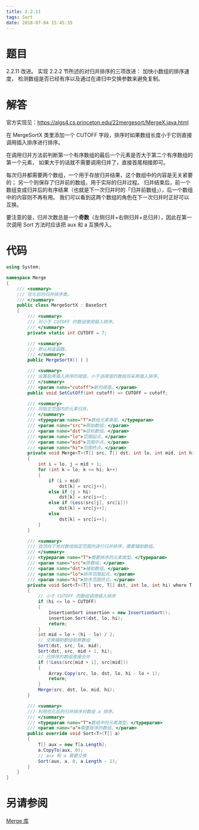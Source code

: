 ```yaml
---
title: 2.2.11
tags: Sort
date: 2018-07-04 15:45:35
---
```


# 题目

2.2.11
改进。 
实现 2.2.2 节所述的对归并排序的三项改进： 
加快小数组的排序速度， 
检测数组是否已经有序以及通过在递归中交换参数来避免复制。

# 解答

官方实现见：<https://algs4.cs.princeton.edu/22mergesort/MergeX.java.html>

在 MergeSortX 类里添加一个 CUTOFF 字段，排序时如果数组长度小于它则直接调用插入排序进行排序。

在调用归并方法前判断第一个有序数组的最后一个元素是否大于第二个有序数组的第一个元素，
如果大于的话就不需要调用归并了，直接首尾相接即可。

每次归并都需要两个数组，一个用于存放归并结果，这个数组中的内容是无关紧要的；
另一个则保存了归并前的数组，用于实际的归并过程。
归并结束后，前一个数组变成归并后的有序结果（也就是下一次归并时的「归并前数组」），后一个数组中的内容则不再有用。
我们可以看到这两个数组的角色在下一次归并时正好可以互换。

要注意的是，归并次数总是一个**奇数**（左侧归并+右侧归并+总归并），因此在第一次调用 Sort 方法时应该把 aux 和 a 互换传入。

# 代码

```csharp
using System;

namespace Merge
{
    /// <summary>
    /// 优化后的归并排序类。
    /// </summary>
    public class MergeSortX : BaseSort
    {
        /// <summary>
        /// 对小于 CUTOFF 的数组使用插入排序。
        /// </summary>
        private static int CUTOFF = 7;

        /// <summary>
        /// 默认构造函数。
        /// </summary>
        public MergeSortX() { }

        /// <summary>
        /// 设置启用插入排序的阈值，小于该阈值的数组将采用插入排序。
        /// </summary>
        /// <param name="cutoff">新的阈值。</param>
        public void SetCutOff(int cutoff) => CUTOFF = cutoff;

        /// <summary>
        /// 将指定范围内的元素归并。
        /// </summary>
        /// <typeparam name="T">数组元素类型。</typeparam>
        /// <param name="src">原始数组。</param>
        /// <param name="dst">目标数组。</param>
        /// <param name="lo">范围起点。</param>
        /// <param name="mid">范围中点。</param>
        /// <param name="hi">范围终点。</param>
        private void Merge<T>(T[] src, T[] dst, int lo, int mid, int hi) where T : IComparable<T>
        {
            int i = lo, j = mid + 1;
            for (int k = lo; k <= hi; k++)
            {
                if (i > mid)
                    dst[k] = src[j++];
                else if (j > hi)
                    dst[k] = src[i++];
                else if (Less(src[j], src[i]))
                    dst[k] = src[j++];
                else
                    dst[k] = src[i++];
            }
        }

        /// <summary>
        /// 自顶向下地对数组指定范围内进行归并排序，需要辅助数组。
        /// </summary>
        /// <typeparam name="T">需要排序的元素类型。</typeparam>
        /// <param name="src">原数组。</param>
        /// <param name="dst">辅助数组。</param>
        /// <param name="lo">排序范围起点。</param>
        /// <param name="hi">排序范围终点。</param>
        private void Sort<T>(T[] src, T[] dst, int lo, int hi) where T : IComparable<T>
        {
            // 小于 CUTOFF 的数组调用插入排序
            if (hi <= lo + CUTOFF)
            {
                InsertionSort insertion = new InsertionSort();
                insertion.Sort(dst, lo, hi);
                return;
            }
            int mid = lo + (hi - lo) / 2;
            // 交换辅助数组和原数组
            Sort(dst, src, lo, mid);
            Sort(dst, src, mid + 1, hi);
            // 已排序的数组直接合并
            if (!Less(src[mid + 1], src[mid]))
            {
                Array.Copy(src, lo, dst, lo, hi - lo + 1);
                return;
            }
            Merge(src, dst, lo, mid, hi);
        }

        /// <summary>
        /// 利用优化后的归并排序对数组 a 排序。
        /// </summary>
        /// <typeparam name="T">数组中的元素类型。</typeparam>
        /// <param name="a">需要排序的数组。</param>
        public override void Sort<T>(T[] a)
        {
            T[] aux = new T[a.Length];
            a.CopyTo(aux, 0);
            // aux 和 a 需要交换
            Sort(aux, a, 0, a.Length - 1);
        }
    }
}
```

# 另请参阅

[Merge 库](https://github.com/ikesnowy/Algorithms-4th-Edition-in-Csharp/tree/master/2%20Sorting/2.2/Merge)